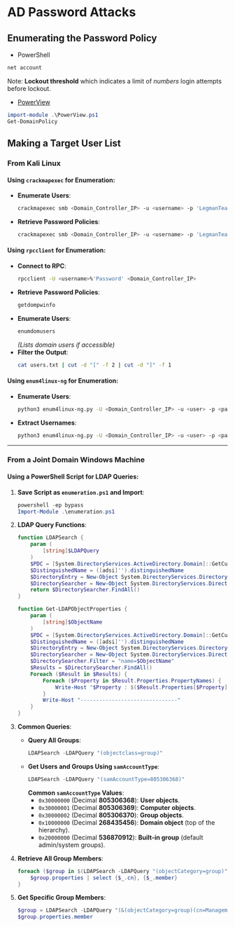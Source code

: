 # AD Password Attacks
##  Enumerating the Password Policy
- PowerShell
``` powershell
net account
```
Note: **Lockout threshold** which indicates a limit of _numbers_ login attempts before lockout.
- [PowerView](https://github.com/MGamalCYSEC/Active-Directory-Enumeration-and-Attacks/blob/main/Tools/PowerView.ps1)
``` powershell
import-module .\PowerView.ps1
Get-DomainPolicy
```
## Making a Target User List
### From Kali Linux
#### Using `crackmapexec` for Enumeration:
- **Enumerate Users**:
  ```bash
  crackmapexec smb <Domain_Controller_IP> -u <username> -p 'LegmanTeamBenzoin!!' --users
  ```
- **Retrieve Password Policies**:
  ```bash
  crackmapexec smb <Domain_Controller_IP> -u <username> -p 'LegmanTeamBenzoin!!' --pass-pol
  ```

#### Using `rpcclient` for Enumeration:
- **Connect to RPC**:
  ```bash
  rpcclient -U <username>%'Password' <Domain_Controller_IP>
  ```
- **Retrieve Password Policies**:
  ```bash
  getdompwinfo
  ```
- **Enumerate Users**:
  ```bash
  enumdomusers
  ```
  *(Lists domain users if accessible)*
- **Filter the Output**:
  ```bash
  cat users.txt | cut -d "[" -f 2 | cut -d "]" -f 1
  ```

#### Using `enum4linux-ng` for Enumeration:
- **Enumerate Users**:
  ```bash
  python3 enum4linux-ng.py -U <Domain_Controller_IP> -u <user> -p <password>
  ```
- **Extract Usernames**:
  ```bash
  python3 enum4linux-ng.py -U <Domain_Controller_IP> -u <user> -p <password> | grep "username:" | cut -d " " -f 4
  ```

---

### From a Joint Domain Windows Machine

#### Using a PowerShell Script for LDAP Queries:

1. **Save Script as `enumeration.ps1` and Import**:
   ```powershell
   powershell -ep bypass
   Import-Module .\enumeration.ps1
   ```

2. **LDAP Query Functions**:
   ```powershell
   function LDAPSearch {
       param (
           [string]$LDAPQuery
       )
       $PDC = [System.DirectoryServices.ActiveDirectory.Domain]::GetCurrentDomain().PdcRoleOwner.Name
       $DistinguishedName = ([adsi]'').distinguishedName
       $DirectoryEntry = New-Object System.DirectoryServices.DirectoryEntry("LDAP://$PDC/$DistinguishedName")
       $DirectorySearcher = New-Object System.DirectoryServices.DirectorySearcher($DirectoryEntry, $LDAPQuery)
       return $DirectorySearcher.FindAll()
   }

   function Get-LDAPObjectProperties {
       param (
           [string]$ObjectName
       )
       $PDC = [System.DirectoryServices.ActiveDirectory.Domain]::GetCurrentDomain().PdcRoleOwner.Name
       $DistinguishedName = ([adsi]'').distinguishedName
       $DirectoryEntry = New-Object System.DirectoryServices.DirectoryEntry("LDAP://$PDC/$DistinguishedName")
       $DirectorySearcher = New-Object System.DirectoryServices.DirectorySearcher($DirectoryEntry)
       $DirectorySearcher.Filter = "name=$ObjectName"
       $Results = $DirectorySearcher.FindAll()
       Foreach ($Result in $Results) {
           Foreach ($Property in $Result.Properties.PropertyNames) {
               Write-Host "$Property : $($Result.Properties[$Property])"
           }
           Write-Host "-------------------------------"
       }
   }
   ```

3. **Common Queries**:
   - **Query All Groups**:
     ```powershell
     LDAPSearch -LDAPQuery "(objectclass=group)"
     ```
   - **Get Users and Groups Using `samAccountType`**:
     ```powershell
     LDAPSearch -LDAPQuery "(samAccountType=805306368)"
     ```
     **Common `samAccountType` Values**:
     - `0x30000000` (Decimal **805306368**): **User objects**.
     - `0x30000001` (Decimal **805306369**): **Computer objects**.
     - `0x30000002` (Decimal **805306370**): **Group objects**.
     - `0x10000000` (Decimal **268435456**): **Domain object** (top of the hierarchy).
     - `0x20000000` (Decimal **536870912**): **Built-in group** (default admin/system groups).

4. **Retrieve All Group Members**:
   ```powershell
   foreach ($group in $(LDAPSearch -LDAPQuery "(objectCategory=group)")) {
       $group.properties | select {$_.cn}, {$_.member}
   }
   ```

5. **Get Specific Group Members**:
   ```powershell
   $group = LDAPSearch -LDAPQuery "(&(objectCategory=group)(cn=Management Department*))"
   $group.properties.member
   ```

